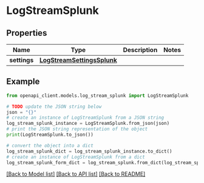 # LogStreamSplunk


## Properties

Name | Type | Description | Notes
------------ | ------------- | ------------- | -------------
**settings** | [**LogStreamSettingsSplunk**](LogStreamSettingsSplunk.md) |  | 

## Example

```python
from openapi_client.models.log_stream_splunk import LogStreamSplunk

# TODO update the JSON string below
json = "{}"
# create an instance of LogStreamSplunk from a JSON string
log_stream_splunk_instance = LogStreamSplunk.from_json(json)
# print the JSON string representation of the object
print(LogStreamSplunk.to_json())

# convert the object into a dict
log_stream_splunk_dict = log_stream_splunk_instance.to_dict()
# create an instance of LogStreamSplunk from a dict
log_stream_splunk_form_dict = log_stream_splunk.from_dict(log_stream_splunk_dict)
```
[[Back to Model list]](../README.md#documentation-for-models) [[Back to API list]](../README.md#documentation-for-api-endpoints) [[Back to README]](../README.md)


